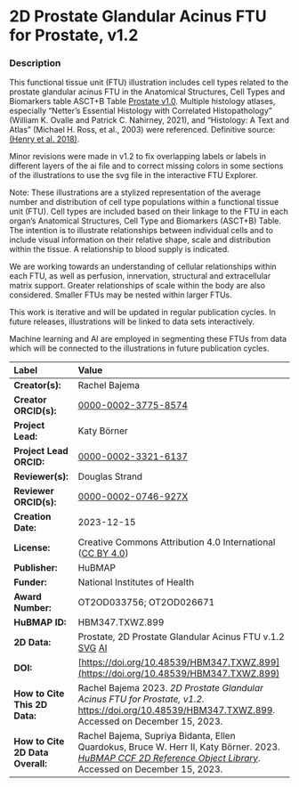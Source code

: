 # 2D Prostate Glandular Acinus FTU for Prostate, v1.2

### Description
This functional tissue unit (FTU) illustration includes cell types related to the prostate glandular acinus FTU in the Anatomical Structures, Cell Types and Biomarkers table ASCT+B Table [Prostate v1.0](https://doi.org/10.48539/HBM835.WCGP.479). Multiple histology atlases, especially “Netter’s Essential Histology with Correlated Histopathology” (William K. Ovalle and Patrick C. Nahirney, 2021), and “Histology: A Text and Atlas” (Michael H. Ross, et al., 2003) were referenced. Definitive source: [(Henry et al. 2018)](https://doi.org/10.1016/j.celrep.2018.11.086).

Minor revisions were made in v1.2 to fix overlapping labels or labels in different layers of the ai file and to correct missing colors in some sections of the illustrations to use the svg file in the interactive FTU Explorer. 

Note: These illustrations are a stylized representation of the average number and distribution of cell type populations within a functional tissue unit (FTU). Cell types are included based on their linkage to the FTU in each organ’s Anatomical Structures, Cell Type and Biomarkers (ASCT+B) Table. The intention is to illustrate relationships between individual cells and to include visual information on their relative shape, scale and distribution within the tissue. A relationship to blood supply is indicated.

We are working towards an understanding of cellular relationships within each FTU, as well as perfusion, innervation, structural and extracellular matrix support. Greater relationships of scale within the body are also considered. Smaller FTUs may be nested within larger FTUs.

This work is iterative and will be updated in regular publication cycles. In future releases, illustrations will be linked to data sets interactively. 

Machine learning and AI are employed in segmenting these FTUs from data which will be connected to the illustrations in future publication cycles.


| Label | Value |
| :------------- |:-------------|
| **Creator(s):** | Rachel Bajema |
| **Creator ORCID(s):** | [0000-0002-3775-8574](https://orcid.org/0000-0002-3775-8574) |
| **Project Lead:** | Katy B&ouml;rner |
| **Project Lead ORCID:** | [0000-0002-3321-6137](https://orcid.org/0000-0002-3321-6137) |
| **Reviewer(s):** | Douglas Strand |
| **Reviewer ORCID(s):** | [0000-0002-0746-927X](https://orcid.org/0000-0002-0746-927X) |
| **Creation Date:** | 2023-12-15 |
| **License:** | Creative Commons Attribution 4.0 International ([CC BY 4.0](https://creativecommons.org/licenses/by/4.0/)) |
| **Publisher:** | HuBMAP |
| **Funder:** | National Institutes of Health |
| **Award Number:** | OT2OD033756; OT2OD026671|
| **HuBMAP ID:** | HBM347.TXWZ.899 |
| **2D Data:** | Prostate, 2D Prostate Glandular Acinus FTU v.1.2 [SVG](https://cdn.humanatlas.io/hra-releases/v2.0/2d-ftu/2d-ftu-prostate-prostate-glandular-acinus.svg) [AI](https://cdn.humanatlas.io/hra-releases/v2.0/2d-ftu/2d-ftu-prostate-prostate-glandular-acinus.ai) |
| **DOI:** | [https://doi.org/10.48539/HBM347.TXWZ.899](https://doi.org/10.48539/HBM347.TXWZ.899) |
| **How to Cite This 2D Data:** | Rachel Bajema 2023. *2D Prostate Glandular Acinus FTU for Prostate, v1.2.* https://doi.org/10.48539/HBM347.TXWZ.899. Accessed on December 15, 2023. |
| **How to Cite 2D Data Overall:** | Rachel Bajema, Supriya Bidanta, Ellen Quardokus,  Bruce W. Herr II, Katy Börner. 2023. [*HuBMAP CCF 2D Reference Object Library*](https://humanatlas.io/2d-ftu-illustrations). Accessed on December 15, 2023. |
